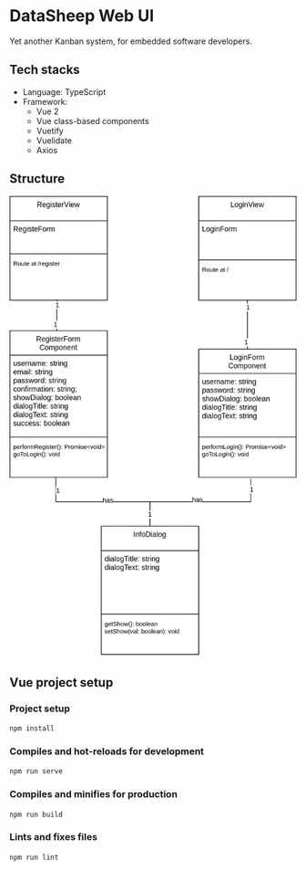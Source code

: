 # DataSheep Web UI

Yet another Kanban system, for embedded software developers.

## Tech stacks

- Language: TypeScript
- Framework: 
    - Vue 2
    - Vue class-based components
    - Vuetify
    - Vuelidate
    - Axios

## Structure

![doc/structure.png](doc/structure.png)

## Vue project setup 

### Project setup

```
npm install
```

### Compiles and hot-reloads for development
```
npm run serve
```

### Compiles and minifies for production
```
npm run build
```

### Lints and fixes files
```
npm run lint
```
